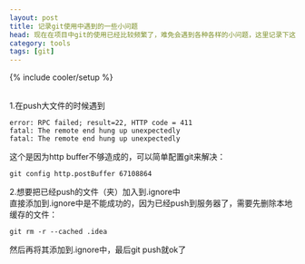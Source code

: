 ```yaml
---
layout: post
title: 记录git使用中遇到的一些小问题
head: 现在在项目中git的使用已经比较频繁了，难免会遇到各种各样的小问题，这里记录下这些问题。
category: tools
tags: [git]
---
```

{% include cooler/setup %}

</br>
1.在push大文件的时候遇到

	error: RPC failed; result=22, HTTP code = 411
	fatal: The remote end hung up unexpectedly
	fatal: The remote end hung up unexpectedly
这个是因为http buffer不够造成的，可以简单配置git来解决：
	
	git config http.postBuffer 67108864
2.想要把已经push的文件（夹）加入到.ignore中
</br>
直接添加到.ignore中是不能成功的，因为已经push到服务器了，需要先删除本地缓存的文件：

	git rm -r --cached .idea
然后再将其添加到.ignore中，最后git push就ok了
